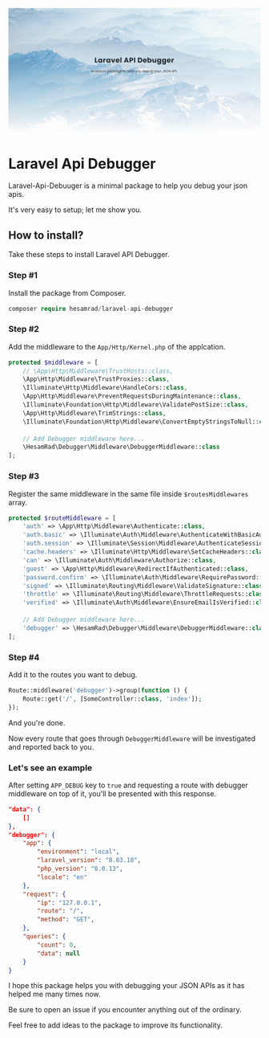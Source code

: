 ![Api Debugger Cover](https://raw.githubusercontent.com/hesamzakerirad/laravel-api-debugger/master/media/Cover.PNG "Api Debugger Cover")

# Laravel Api Debugger
Laravel-Api-Debuuger is a minimal package to help you debug your json apis. 

It's very easy to setup; let me show you.

## How to install?
Take these steps to install Laravel API Debugger.

### Step #1
Install the package from Composer.

```php
composer require hesamrad/laravel-api-debugger
```

### Step #2
Add the middleware to the `App/Http/Kernel.php` of the applcation.

```php 
protected $middleware = [
    // \App\Http\Middleware\TrustHosts::class,
    \App\Http\Middleware\TrustProxies::class,
    \Illuminate\Http\Middleware\HandleCors::class,
    \App\Http\Middleware\PreventRequestsDuringMaintenance::class,
    \Illuminate\Foundation\Http\Middleware\ValidatePostSize::class,
    \App\Http\Middleware\TrimStrings::class,
    \Illuminate\Foundation\Http\Middleware\ConvertEmptyStringsToNull::class,

    // Add Debugger middleware here...
    \HesamRad\Debugger\Middleware\DebuggerMiddleware::class
];
```

### Step #3
Register the same middleware in the same file inside `$routesMiddlewares` array.

```php
protected $routeMiddleware = [
    'auth' => \App\Http\Middleware\Authenticate::class,
    'auth.basic' => \Illuminate\Auth\Middleware\AuthenticateWithBasicAuth::class,
    'auth.session' => \Illuminate\Session\Middleware\AuthenticateSession::class,
    'cache.headers' => \Illuminate\Http\Middleware\SetCacheHeaders::class,
    'can' => \Illuminate\Auth\Middleware\Authorize::class,
    'guest' => \App\Http\Middleware\RedirectIfAuthenticated::class,
    'password.confirm' => \Illuminate\Auth\Middleware\RequirePassword::class,
    'signed' => \Illuminate\Routing\Middleware\ValidateSignature::class,
    'throttle' => \Illuminate\Routing\Middleware\ThrottleRequests::class,
    'verified' => \Illuminate\Auth\Middleware\EnsureEmailIsVerified::class,

    // Add Debugger middleware here...
    'debugger' => \HesamRad\Debugger\Middleware\DebuggerMiddleware::class
];
```

### Step #4
Add it to the routes you want to debug.

```php
Route::middleware('debugger')->group(function () {
    Route::get('/', [SomeController::class, 'index']);
});
```
And you're done.

Now every route that goes through `DebuggerMiddleware` will be investigated and reported back to you.

### Let's see an example

After setting `APP_DEBUG` key to `true` and requesting a route with debugger middleware on top of it, you'll be presented with this response.

```json
"data": {
    []
},
"debugger": {
    "app": {
        "environment": "local",
        "laravel_version": "8.83.18",
        "php_version": "8.0.13",
        "locale": "en"
    },
    "request": {
        "ip": "127.0.0.1",
        "route": "/",
        "method": "GET",
    },
    "queries": {
        "count": 0,
        "data": null
    }
}
```

I hope this package helps you with debugging your JSON APIs as it has helped me many times now.

Be sure to open an issue if you encounter anything out of the ordinary.

Feel free to add ideas to the package to improve its functionality.

